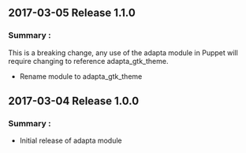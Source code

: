 ## 2017-03-05 Release 1.1.0
### Summary :

This is a breaking change, any use of the adapta module in Puppet will require changing to reference adapta_gtk_theme.

* Rename module to adapta_gtk_theme

## 2017-03-04 Release 1.0.0
### Summary :

* Initial release of adapta module
